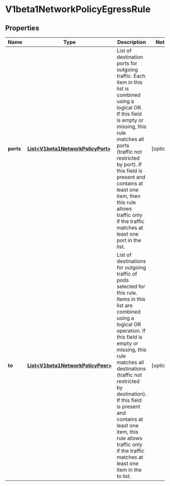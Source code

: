

# V1beta1NetworkPolicyEgressRule

## Properties

Name | Type | Description | Notes
------------ | ------------- | ------------- | -------------
**ports** | [**List&lt;V1beta1NetworkPolicyPort&gt;**](V1beta1NetworkPolicyPort.md) | List of destination ports for outgoing traffic. Each item in this list is combined using a logical OR. If this field is empty or missing, this rule matches all ports (traffic not restricted by port). If this field is present and contains at least one item, then this rule allows traffic only if the traffic matches at least one port in the list. |  [optional]
**to** | [**List&lt;V1beta1NetworkPolicyPeer&gt;**](V1beta1NetworkPolicyPeer.md) | List of destinations for outgoing traffic of pods selected for this rule. Items in this list are combined using a logical OR operation. If this field is empty or missing, this rule matches all destinations (traffic not restricted by destination). If this field is present and contains at least one item, this rule allows traffic only if the traffic matches at least one item in the to list. |  [optional]



